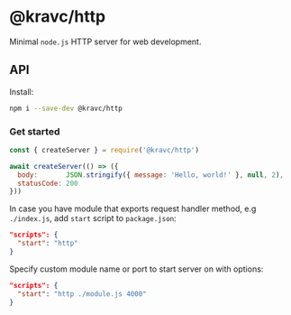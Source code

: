 # @kravc/http

Minimal `node.js` HTTP server for web development.

## API

Install:

```sh
npm i --save-dev @kravc/http
```

### Get started

```js
const { createServer } = require('@kravc/http')

await createServer(() => ({
  body:       JSON.stringify({ message: 'Hello, world!' }, null, 2),
  statusCode: 200
}))
```

In case you have module that exports request handler method, e.g `./index.js`,
add `start` script to `package.json`:

```json
"scripts": {
  "start": "http"
}
```

Specify custom module name or port to start server on with options:

```json
"scripts": {
  "start": "http ./module.js 4000"
}
```
